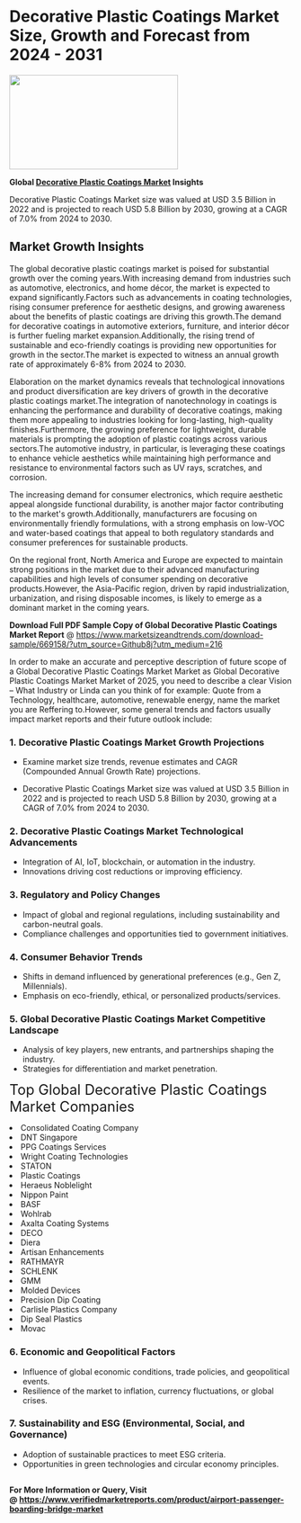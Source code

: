 <H1>Decorative Plastic Coatings Market Size, Growth and Forecast from 2024 - 2031</H1><img class="aligncenter size-medium wp-image-584254" src="https://thirdeyenews.in/wp-content/uploads/2024/09/Global-Market-Research-300x168.jpeg" alt="" width="300" height="168" /><p><strong>Global&nbsp;<a href="https://www.marketsizeandtrends.com/download-sample/669158/?utm_source=Github8j?utm_medium=216">Decorative Plastic Coatings Market</a> Insights</strong></p><p>Decorative Plastic Coatings Market size was valued at USD 3.5 Billion in 2022 and is projected to reach USD 5.8 Billion by 2030, growing at a CAGR of 7.0% from 2024 to 2030.</p><p><h2>Market Growth Insights</h2> <p>The global decorative plastic coatings market is poised for substantial growth over the coming years.With increasing demand from industries such as automotive, electronics, and home décor, the market is expected to expand significantly.Factors such as advancements in coating technologies, rising consumer preference for aesthetic designs, and growing awareness about the benefits of plastic coatings are driving this growth.The demand for decorative coatings in automotive exteriors, furniture, and interior décor is further fueling market expansion.Additionally, the rising trend of sustainable and eco-friendly coatings is providing new opportunities for growth in the sector.The market is expected to witness an annual growth rate of approximately 6-8% from 2024 to 2030.</p> <p>Elaboration on the market dynamics reveals that technological innovations and product diversification are key drivers of growth in the decorative plastic coatings market.The integration of nanotechnology in coatings is enhancing the performance and durability of decorative coatings, making them more appealing to industries looking for long-lasting, high-quality finishes.Furthermore, the growing preference for lightweight, durable materials is prompting the adoption of plastic coatings across various sectors.The automotive industry, in particular, is leveraging these coatings to enhance vehicle aesthetics while maintaining high performance and resistance to environmental factors such as UV rays, scratches, and corrosion.</p> <p>The increasing demand for consumer electronics, which require aesthetic appeal alongside functional durability, is another major factor contributing to the market's growth.Additionally, manufacturers are focusing on environmentally friendly formulations, with a strong emphasis on low-VOC and water-based coatings that appeal to both regulatory standards and consumer preferences for sustainable products.</p> <p>On the regional front, North America and Europe are expected to maintain strong positions in the market due to their advanced manufacturing capabilities and high levels of consumer spending on decorative products.However, the Asia-Pacific region, driven by rapid industrialization, urbanization, and rising disposable incomes, is likely to emerge as a dominant market in the coming years.</p> <p><span class=""><strong>Download Full PDF Sample Copy of Global Decorative Plastic Coatings Market Report</strong> @ <a href="https://www.marketsizeandtrends.com/download-sample/669158/?utm_source=Github8j?utm_medium=216" target="_blank">https://www.marketsizeandtrends.com/download-sample/669158/?utm_source=Github8j?utm_medium=216</a></span></p><p>In order to make an accurate and perceptive description of future scope of a Global&nbsp;Decorative Plastic Coatings Market Market as Global&nbsp;Decorative Plastic Coatings Market Market of 2025, you need to describe a clear Vision &ndash; What Industry or Linda can you think of for example: Quote from a Technology, healthcare, automotive, renewable energy, name the market you are Reffering to.However, some general trends and factors usually impact market reports and their future outlook include:</p><h3>1.&nbsp;<strong>Decorative Plastic Coatings Market Growth Projections</strong></h3><ul><li>Examine market size trends, revenue estimates and CAGR (Compounded Annual Growth Rate) projections.</li><li><p>Decorative Plastic Coatings Market size was valued at USD 3.5 Billion in 2022 and is projected to reach USD 5.8 Billion by 2030, growing at a CAGR of 7.0% from 2024 to 2030.</p></li></ul><h3>2.&nbsp;<strong>Decorative Plastic Coatings Market Technological Advancements</strong></h3><ul><li>Integration of AI, IoT, blockchain, or automation in the industry.</li><li>Innovations driving cost reductions or improving efficiency.</li></ul><h3>3.&nbsp;<strong>Regulatory and Policy Changes</strong></h3><ul><li>Impact of global and regional regulations, including sustainability and carbon-neutral goals.</li><li>Compliance challenges and opportunities tied to government initiatives.</li></ul><h3>4.&nbsp;<strong>Consumer Behavior Trends</strong></h3><ul><li>Shifts in demand influenced by generational preferences (e.g., Gen Z, Millennials).</li><li>Emphasis on eco-friendly, ethical, or personalized products/services.</li></ul><h3>5.&nbsp;<strong>Global Decorative Plastic Coatings Market Competitive Landscape</strong></h3><ul><li>Analysis of key players, new entrants, and partnerships shaping the industry.</li><li>Strategies for differentiation and market penetration.</li></ul><p data-pm-slice="1 1 []"><span style="color: inherit; font-family: inherit; font-size: 25px;">Top Global Decorative Plastic Coatings Market Companies</span></p><div class="" data-test-id=""><p><li>Consolidated Coating Company</li><li> DNT Singapore</li><li> PPG Coatings Services</li><li> Wright Coating Technologies</li><li> STATON</li><li> Plastic Coatings</li><li> Heraeus Noblelight</li><li> Nippon Paint</li><li> BASF</li><li> Wohlrab</li><li> Axalta Coating Systems</li><li> DECO</li><li> Diera</li><li> Artisan Enhancements</li><li> RATHMAYR</li><li> SCHLENK</li><li> GMM</li><li> Molded Devices</li><li> Precision Dip Coating</li><li> Carlisle Plastics Company</li><li> Dip Seal Plastics</li><li> Movac</li></p></div><h3>6.&nbsp;<strong>Economic and Geopolitical Factors</strong></h3><ul><li>Influence of global economic conditions, trade policies, and geopolitical events.</li><li>Resilience of the market to inflation, currency fluctuations, or global crises.</li></ul><h3>7.&nbsp;<strong>Sustainability and ESG (Environmental, Social, and Governance)</strong></h3><ul><li>Adoption of sustainable practices to meet ESG criteria.</li><li>Opportunities in green technologies and circular economy principles.</li></ul><h2><strong style="font-size: 14px;">For More Information or Query, Visit @&nbsp;</strong><a style="background-color: #ffffff; font-size: 14px;" href="https://www.marketsizeandtrends.com/report/decorative-plastic-coatings-market/" target="_blank">https://www.verifiedmarketreports.com/product/airport-passenger-boarding-bridge-market</a></h2>